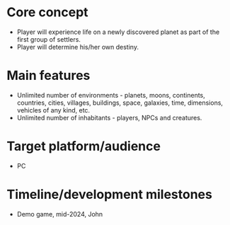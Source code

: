 # Core concept
- Player will experience life on a newly discovered planet as part of the first group of settlers.
- Player will determine his/her own destiny.

# Main features
- Unlimited number of environments - planets, moons, continents, countries, cities, villages, buildings, space, galaxies, time, dimensions, vehicles of any kind, etc.
- Unlimited number of inhabitants - players, NPCs and creatures.

# Target platform/audience
- PC

# Timeline/development milestones
- Demo game, mid-2024, John